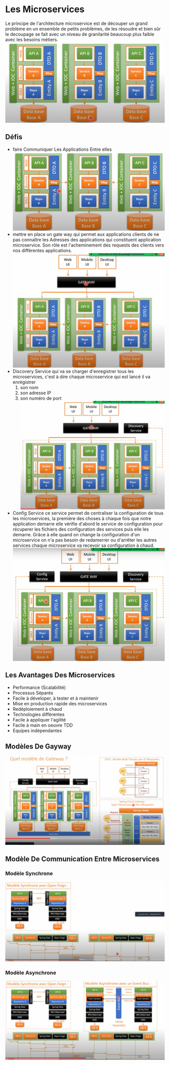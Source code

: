 # Les Microservices
Le principe de l'architecture microservice est de découper un grand problème en un ensemble de petits problèmes, de les résoudre et bien sûr le decoupage se fait avec un niveau de granilarité beaucoup plus faible avec les besoins métiers.
![decoupage](images/decoupage1.png)

## Défis
* faire Communiquer Les Applications Entre elles
  ![def1](images/defi1.png)
* mettre en place un gate way qui permet aux applications clients de ne pas connaître les Adresses des applications qui constituent application microservice. Son rôle est l'acheminement des requests des clients vers nos différentes applications.
![getway](images/getway.png)
* Discovery Service qui va se charger d'enregistrer tous les microservices, c'est à dire chaque microservice qui est lancé il va enrégistrer
   1. son nom
   2. son adresse IP
   3. son numéro de port
   ![discovery](images/discovery.png)
* Config Service ce service permet de centraliser la configuration de tous les microservices, la première des choses à chaque fois que notre application demarre elle vérifie d'abord le service de configuration pour récuperer les fichiers des configuration des services puis elle les demarre. Grâce à elle quand on change la configuration d'un microservice on n'a pas besoin de redamerrer ou d'arrêter les autres services chaque microservice va recevoir sa configuration à chaud. 
  ![configservice](images/configservice.png)

## Les Avantages Des Microservices
* Performance (Scalabilité)
* Processus Séparés
* Facile à déveloper, à tester et à maintenir
* Mise en production rapide des microservices
* Redéploiement à chaud
* Technologies différentes
* Facile à appliquer l'agilité
* Facile à main en oeuvre TDD
* Equipes indépendantes

## Modèles De Gayway
![modelegayway](images/modelegayway.png)

## Modèle De Communication Entre Microservices
### Modèle Synchrone
![modelsync](images/modelsync.png)
### Modèle Asynchrone
![modelsync](images/async.png)